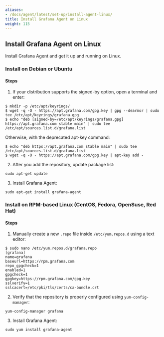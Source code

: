 ```yaml
---
aliases:
- /docs/agent/latest/set-up/install-agent-linux/
title: Install Grafana Agent on Linux
weight: 115
---
```


## Install Grafana Agent on Linux

Install Grafana Agent and get it up and running on Linux.

### Install on Debian or Ubuntu

#### Steps

1.  If your distribution supports the signed-by option, open a terminal and enter:
```shell
$ mkdir -p /etc/apt/keyrings/
$ wget -q -O - https://apt.grafana.com/gpg.key | gpg --dearmor | sudo tee /etc/apt/keyrings/grafana.gpg
$ echo "deb [signed-by=/etc/apt/keyrings/grafana.gpg] https://apt.grafana.com stable main" | sudo tee /etc/apt/sources.list.d/grafana.list
```
Otherwise, with the deprecated apt-key command:
```shell
$ echo "deb https://apt.grafana.com stable main" | sudo tee /etc/apt/sources.list.d/grafana.list
$ wget -q -O - https://apt.grafana.com/gpg.key | apt-key add -
```
2. After you add the repository, update package list:
```shell
sudo apt-get update
```
3. Install Grafana Agent:
```shell
sudo apt-get install grafana-agent
```
### Install on RPM-based Linux (CentOS, Fedora, OpenSuse, Red Hat)

#### Steps
1. Manually create a new `.repo` file inside `/etc/yum.repos.d` using a text editor:
```shell
$ sudo nano /etc/yum.repos.d/grafana.repo
[grafana]
name=grafana
baseurl=https://rpm.grafana.com
repo_gpgcheck=1
enabled=1
gpgcheck=1
gpgkey=https://rpm.grafana.com/gpg.key
sslverify=1
sslcacert=/etc/pki/tls/certs/ca-bundle.crt
``` 
2. Verify that the repository is properly configured using `yum-config-manager`:
```shell
yum-config-manager grafana
```
3. Install Grafana Agent:
```shell
sudo yum install grafana-agent
```
